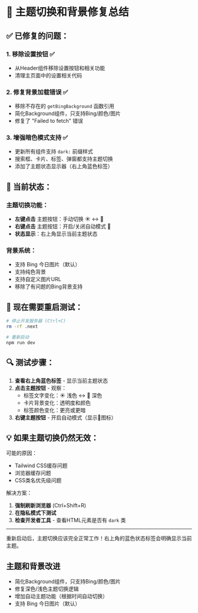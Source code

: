 # 🔧 主题切换和背景修复总结

## ✅ 已修复的问题：

### 1. **移除设置按钮** ✅
- 从Header组件移除设置按钮和相关功能
- 清理主页面中的设置相关代码

### 2. **修复背景加载错误** ✅
- 移除不存在的 `getBingBackground` 函数引用
- 简化Background组件，只支持Bing/颜色/图片
- 修复了 "Failed to fetch" 错误

### 3. **增强暗色模式支持** ✅
- 更新所有组件支持 `dark:` 前缀样式
- 搜索框、卡片、标签、弹窗都支持主题切换
- 添加了主题状态显示器（右上角蓝色标签）

## 🎯 当前状态：

### 主题切换功能：
- **左键点击** 主题按钮：手动切换 ☀️ ↔ 🌙
- **右键点击** 主题按钮：开启/关闭自动模式 🌅
- **状态显示**：右上角显示当前主题状态

### 背景系统：
- 支持 Bing 今日图片（默认）
- 支持纯色背景
- 支持自定义图片URL
- 移除了有问题的Bing背景支持

## 🚀 现在需要重启测试：

```bash
# 停止开发服务器 (Ctrl+C)
rm -rf .next

# 重新启动
npm run dev
```

## 🔍 测试步骤：

1. **查看右上角蓝色标签** - 显示当前主题状态
2. **点击主题按钮** - 观察：
   - 标签文字变化：☀️ 浅色 ↔ 🌙 深色
   - 卡片背景变化：透明度和颜色
   - 标签颜色变化：更亮或更暗
3. **右键主题按钮** - 开启自动模式（显示🌅图标）

## 💡 如果主题切换仍然无效：

可能的原因：
- Tailwind CSS缓存问题
- 浏览器缓存问题
- CSS类名优先级问题

解决方案：
1. **强制刷新浏览器** (Ctrl+Shift+R)
2. **在隐私模式下测试**
3. **检查开发者工具** - 查看HTML元素是否有 `dark` 类

---

重新启动后，主题切换应该完全正常工作！右上角的蓝色状态标签会明确显示当前主题。

## 主题和背景改进

- 简化Background组件，只支持Bing/颜色/图片
- 修复深色/浅色主题切换逻辑
- 增加自动主题功能（根据时间自动切换）
- 支持 Bing 今日图片（默认）
